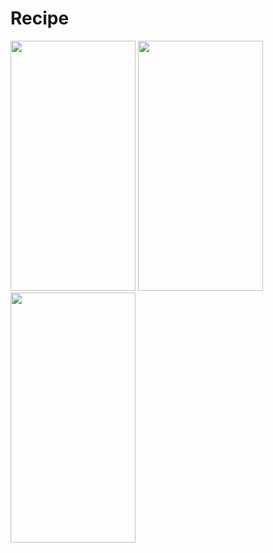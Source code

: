 # Recipe

<img 
src="https://user-images.githubusercontent.com/48375298/179446442-b69b3359-a57b-4970-9bc2-de880980f904.png" 
data-canonical-src="https://user-images.githubusercontent.com/48375298/179446442-b69b3359-a57b-4970-9bc2-de880980f904.png" 
width="200" height="400" /> <img 
src="https://user-images.githubusercontent.com/48375298/179447056-136ad18f-0d3d-4db0-bceb-58fdaa7e8870.png" 
data-canonical-src="https://user-images.githubusercontent.com/48375298/179447056-136ad18f-0d3d-4db0-bceb-58fdaa7e8870.png" 
width="200" height="400" /> <img 
src="https://user-images.githubusercontent.com/48375298/179446860-58aef802-6596-424c-8076-daf8b4514d12.png" 
data-canonical-src="https://user-images.githubusercontent.com/48375298/179446860-58aef802-6596-424c-8076-daf8b4514d12.png" 
width="200" height="400" />  




